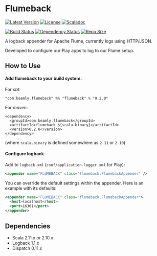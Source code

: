 # Flumeback

[![Latest Version](https://maven-badges.herokuapp.com/maven-central/com.beamly.flumeback/flumeback_2.11/badge.svg)](https://maven-badges.herokuapp.com/maven-central/com.beamly.flumeback/flumeback_2.11)
[![License](http://img.shields.io/:license-Apache%202-red.svg)](http://www.apache.org/licenses/LICENSE-2.0.txt) 
[![Scaladoc](http://img.shields.io/:docs-Scaladoc-orange.svg)](http://beamly.github.io/flumeback/latest/api)

[![Build Status](https://travis-ci.org/beamly/flumeback.svg?branch=master)](https://travis-ci.org/beamly/flumeback)
[![Dependency Status](https://www.versioneye.com/user/projects/54534f3730a8fef29200000a/badge.svg)](https://www.versioneye.com/user/projects/54534f3730a8fef29200000a)
[![Repo Size](https://reposs.herokuapp.com/?path=beamly/flumeback)](http://github.com/beamly/flumeback)

A logback appender for Apache Flume, currently logs using HTTP/JSON.

Developed to configure our Play apps to log to our Flume setup.

## How to Use

#### Add flumeback to your build system.

For _sbt_:

```"com.beamly.flumeback" %% "flumeback" % "0.2.0"```

For _maven_:

```
<dependency>
  <groupId>com.beamly.flumeback</groupId>
  <artifactId>flumeback_${scala.binary}</artifactId>
  <version>0.2.0</version>
</dependency>
```
(where `scala.binary` is defined somewhere as `2.11` or `2.10`)

#### Configure logback

Add to `logback.xml` (`conf/application-logger.xml` for Play):

```xml
<appender name="FLUMEBACK" class="flumeback.FlumebackAppender" />
```

You can override the default settings within the appender. Here is an example
with its defaults:

```xml
<appender name="FLUMEBACK" class="flumeback.FlumebackAppender">
  <host>localhost</host>
  <port>16301</port>
</appender>
```

Dependencies
------------

* Scala 2.11.x or 2.10.x
* Logback 1.1.x
* Dispatch 0.11.x
